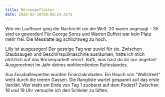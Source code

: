 ```yaml
---
title: Börsengeflüster
date: 2020-03-30T08:08:24.427Z
---
```

Wie ein Lauffeuer ging die Nachricht um die Welt. 20 waren angesagt - 35 sind es geworden! Für George Soros und Warren Buffett war kein Platz mehr frei. Die Messlatte lag schlichtweg zu hoch.

Lilly ist ausgezogen! Der gestrige Tag war zuviel für sie. Zwischen Staubsaugen und Geschirrspülmaschine ausräumen, hatte ich mich plötzlich auf das Börsenparkett verirrt. Raffi, was hast du dir nur angetan! Ausgerechnet im Jahr deines wohlverdienten Ruhestandes.

Aus Fussballexperten wurden Finanzakrobaten. Ein Hauch von "Wallstreet" weht durch die leeren Gassen. Die Rangliste wartet gespannt auf das erste Verdikt. Wer steht am Ende von Tag 1 zuoberst auf dem Podest? Zwischen 18 und 19 Uhr versuche ich den Schleier zu lüften.